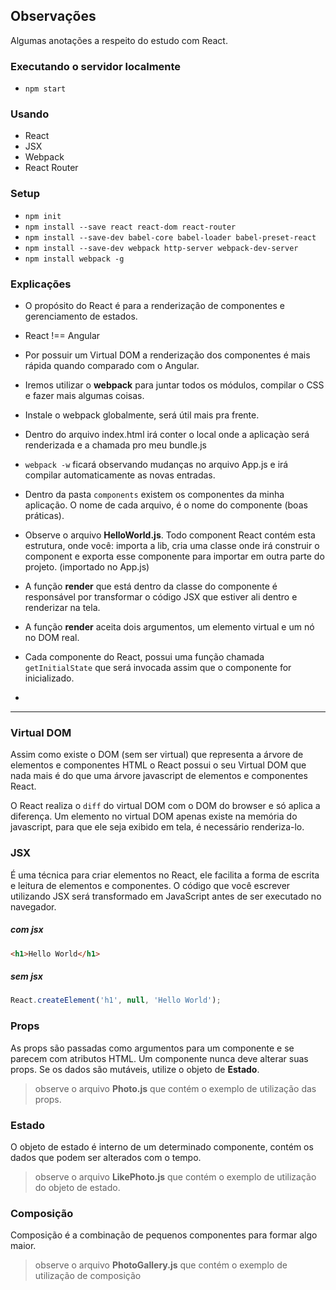 ## Observações

Algumas anotações a respeito do estudo com React.

### Executando o servidor localmente

- `npm start`

### Usando

- React
- JSX
- Webpack
- React Router

### Setup

- `npm init`
- `npm install --save react react-dom react-router`
- `npm install --save-dev babel-core babel-loader babel-preset-react`
- `npm install --save-dev webpack http-server webpack-dev-server`
- `npm install webpack -g`

### Explicações

- O propósito do React é para a renderização de componentes e gerenciamento de estados.

- React !== Angular

- Por possuir um Virtual DOM a renderização dos componentes é mais rápida quando comparado com o Angular.

- Iremos utilizar o **webpack** para juntar todos os módulos, compilar o CSS e fazer mais algumas coisas.

- Instale o webpack globalmente, será útil mais pra frente.

- Dentro do arquivo index.html irá conter o local onde a aplicaçào será renderizada e a chamada pro meu bundle.js

- `webpack -w` ficará observando mudanças no arquivo App.js e irá compilar automaticamente as novas entradas.

- Dentro da pasta `components` existem os componentes da minha aplicação. O nome de cada arquivo, é o nome do componente (boas práticas).

- Observe o arquivo **HelloWorld.js**. Todo component React contém esta estrutura, onde você: importa a lib, cria uma classe onde irá construir o component e exporta esse componente para importar em outra parte do projeto. (importado no App.js)

- A função **render** que está dentro da classe do componente é responsável por transformar o código JSX que estiver ali dentro e renderizar na tela.

- A função **render** aceita dois argumentos, um elemento virtual e um nó no DOM real.

- Cada componente do React, possui uma função chamada `getInitialState` que será invocada assim que o componente for inicializado.

-

-----

### Virtual DOM

Assim como existe o DOM (sem ser virtual) que representa a árvore de elementos e componentes HTML o React possui o seu Virtual DOM que nada mais é do que uma árvore javascript de elementos e componentes React.

O React realiza o `diff` do virtual DOM com o DOM do browser e só aplica a diferença. Um elemento no virtual DOM apenas existe na memória do javascript, para que ele seja exibido em tela, é necessário renderiza-lo.

### JSX

É uma técnica para criar elementos no React, ele facilita a forma de escrita e leitura de elementos e componentes. O código que você escrever utilizando JSX será transformado em JavaScript antes de ser executado no navegador.

##### com jsx

```html
<h1>Hello World</h1>
```

##### sem jsx
```javascript
React.createElement('h1', null, 'Hello World');
```

### Props

As props são passadas como argumentos para um componente e se parecem com atributos HTML. Um componente nunca deve alterar suas props. Se os dados são mutáveis, utilize o objeto de **Estado**.

> observe o arquivo **Photo.js** que contém o exemplo de utilização das props.

### Estado

O objeto de estado é interno de um determinado componente, contém os dados que podem ser alterados com o tempo.

> observe o arquivo **LikePhoto.js** que contém o exemplo de utilização do objeto de estado.

### Composição

Composição é a combinação de pequenos componentes para formar algo maior.

> observe o arquivo **PhotoGallery.js** que contém o exemplo de utilização de composição
